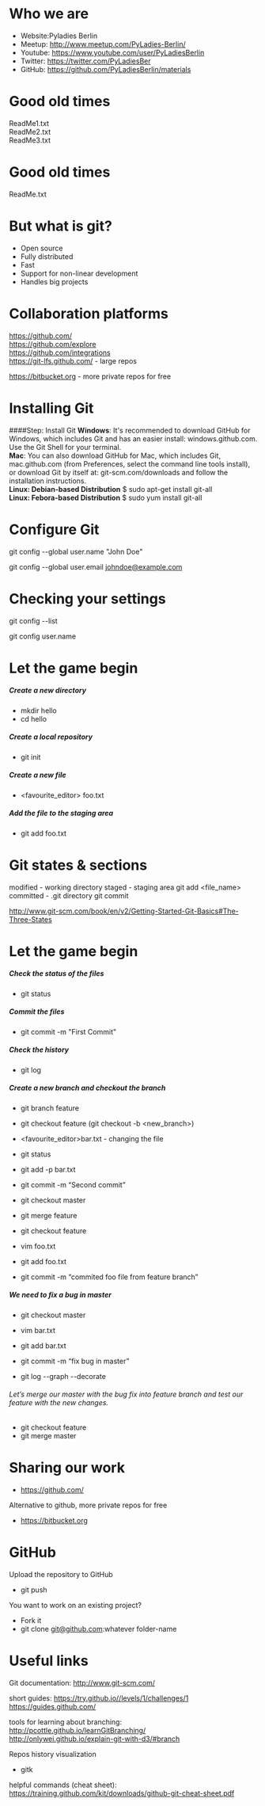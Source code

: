 Who we are
==========
- Website:Pyladies Berlin
- Meetup: http://www.meetup.com/PyLadies-Berlin/
- Youtube: https://www.youtube.com/user/PyLadiesBerlin
- Twitter: https://twitter.com/PyLadiesBer
- GitHub: https://github.com/PyLadiesBerlin/materials

Good old times
==============

   ReadMe1.txt  
   ReadMe2.txt  
   ReadMe3.txt


Good old times
==============

   ReadMe.txt  

But what is git?	
================
- Open source
- Fully distributed
- Fast
- Support for non-linear development
- Handles big projects

Collaboration platforms
=======================
   https://github.com/  
   https://github.com/explore  
   https://github.com/integrations  
   https://git-lfs.github.com/ - large repos  

   https://bitbucket.org - more private repos for free  

Installing Git
==============
####Step: Install Git
   **Windows**: It's recommended to download GitHub for Windows, which includes Git and has an easier install: windows.github.com. Use the Git Shell for your terminal.  
   **Mac**: You can also download GitHub for Mac, which includes Git, mac.github.com (from Preferences, select the command line tools install), or download Git by itself at: git-scm.com/downloads and follow the installation instructions.  
   **Linux: Debian-based Distribution**
       $ sudo apt-get install git-all  
   **Linux: Febora-based Distribution**
       $ sudo yum install git-all  

Configure Git
=============
   git config --global user.name "John Doe"  

   git config --global user.email johndoe@example.com

Checking your settings
=====================
   git config --list  

   git config user.name

Let the game begin
==================
##### Create a new directory  
  * mkdir hello  
  * cd hello   

##### Create a local repository  
  * git init   

##### Create a new file   
  * <favourite_editor> foo.txt   

##### Add the file to the staging area  
  * git add foo.txt

Git states & sections
=====================
   modified - working directory
   staged - staging area
   git add <file_name>
   committed - .git directory
   git commit

http://www.git-scm.com/book/en/v2/Getting-Started-Git-Basics#The-Three-States

Let the game begin
==================
##### Check the status of the files
  * git status

##### Commit the files
  * git commit -m "First Commit" 

##### Check the history
  * git log

##### Create a new branch and checkout the branch
  * git branch feature
  * git checkout feature (git checkout -b <new_branch>)
  * <favourite_editor>bar.txt - changing the file
  * git status
  * git add -p bar.txt
  * git commit -m “Second commit”
  * git checkout master
  * git merge feature

  * git checkout feature
  * vim foo.txt
  * git add foo.txt
  * git commit -m “commited foo file from feature branch”

##### We need to fix a bug in master
  * git checkout master
  * vim bar.txt
  * git add bar.txt
  * git commit -m “fix bug in master”

  * git log --graph --decorate

###### Let’s merge our master with the bug fix into feature branch and test our feature with the new changes.
  * git checkout feature
  * git merge master

Sharing our work
================
  * https://github.com/

Alternative to github, more private repos for free
  * https://bitbucket.org

GitHub
======
Upload the repository to GitHub
  * git push

You want to work on an existing project?
  * Fork it
  * git clone git@github.com:whatever folder-name

Useful links
============
Git documentation:
http://www.git-scm.com/

short guides:
https://try.github.io//levels/1/challenges/1  
https://guides.github.com/

tools for learning about branching:
http://pcottle.github.io/learnGitBranching/  
http://onlywei.github.io/explain-git-with-d3/#branch

Repos history visualization
  * gitk

helpful commands (cheat sheet): 
https://training.github.com/kit/downloads/github-git-cheat-sheet.pdf











